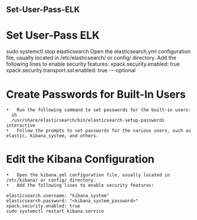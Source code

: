 ## Set-User-Pass-ELK
# Set User-Pass ELK
sudo systemctl stop elasticsearch
Open the elasticsearch.yml configuration file, usually located in /etc/elasticsearch/ or config/ directory.
Add the following lines to enable security features:
xpack.security.enabled: true
xpack.security.transport.ssl.enabled: true  ---optional

# Create Passwords for Built-In Users
    •	Run the following command to set passwords for the built-in users:
      sh
      /usr/share/elasticsearch/bin/elasticsearch-setup-passwords interactive
    •	Follow the prompts to set passwords for the various users, such as elastic, kibana_system, and others.


 # Edit the Kibana Configuration
 
    •	Open the kibana.yml configuration file, usually located in /etc/kibana/ or config/ directory.
    •	Add the following lines to enable security features:
    
    elasticsearch.username: "kibana_system"
    elasticsearch.password: "<kibana_system_password>"
    xpack.security.enabled: true
    sudo systemctl restart kibana.service

